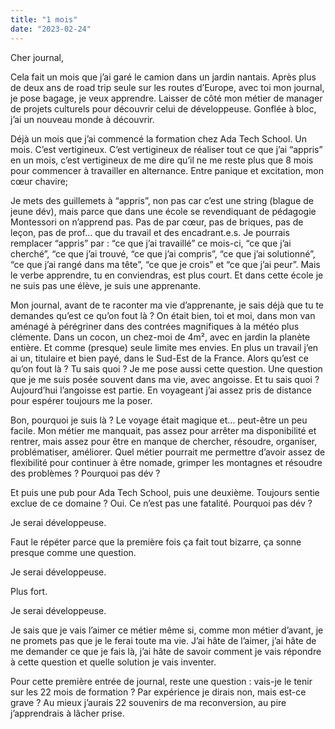 ```yaml
---
title: "1 mois"
date: "2023-02-24"
---
```


Cher journal,

Cela fait un mois que j’ai garé le camion dans un jardin nantais. Après plus de deux ans de road trip seule sur les routes d’Europe, avec toi mon journal, je pose bagage, je veux apprendre. Laisser de côté mon métier de manager de projets culturels pour découvrir celui de développeuse. Gonflée à bloc, j’ai un nouveau monde à découvrir.

Déjà un mois que j’ai commencé la formation chez Ada Tech School. Un mois. C’est vertigineux. C’est vertigineux de réaliser tout ce que j’ai “appris” en un mois, c’est vertigineux de me dire qu’il ne me reste plus que 8 mois pour commencer à travailler en alternance. Entre panique et excitation, mon cœur chavire;

Je mets des guillemets à “appris”, non pas car c’est une string (blague de jeune dév), mais parce que dans une école se revendiquant de pédagogie Montessori on n’apprend pas. Pas de par cœur, pas de briques, pas de leçon, pas de prof… que du travail et des encadrant.e.s. Je pourrais remplacer “appris” par : “ce que j’ai travaillé” ce mois-ci, “ce que j’ai cherché”, “ce que j’ai trouvé, “ce que j’ai compris”, “ce que j’ai solutionné”, “ce que j’ai rangé dans ma tête”, “ce que je crois” et “ce que j’ai peur”. Mais le verbe apprendre, tu en conviendras, est plus court. Et dans cette école je ne suis pas une élève, je suis une apprenante.

Mon journal, avant de te raconter ma vie d’apprenante, je sais déjà que tu te demandes qu’est ce qu’on fout là ? On était bien, toi et moi, dans mon van aménagé à pérégriner dans des contrées magnifiques à la météo plus clémente. Dans un cocon, un chez-moi de 4m², avec en jardin la planète entière. Et comme (presque) seule limite mes envies. En plus un travail j’en ai un, titulaire et bien payé, dans le Sud-Est de la France. Alors qu’est ce qu’on fout là ? Tu sais quoi ? Je me pose aussi cette question. Une question que je me suis posée souvent dans ma vie, avec angoisse. Et tu sais quoi ? Aujourd’hui l’angoisse est partie. En voyageant j’ai assez pris de distance pour espérer toujours me la poser.

Bon, pourquoi je suis là ? Le voyage était magique et… peut-être un peu facile. Mon métier me manquait, pas assez pour arrêter ma disponibilité et rentrer, mais assez pour être en manque de chercher, résoudre, organiser, problématiser, améliorer. Quel métier pourrait me permettre d’avoir assez de flexibilité pour continuer à être nomade, grimper les montagnes et résoudre des problèmes ? Pourquoi pas dév ?

Et puis une pub pour Ada Tech School, puis une deuxième. Toujours sentie exclue de ce domaine ? Oui. Ce n’est pas une fatalité. Pourquoi pas dév ?

Je serai développeuse.

Faut le répéter parce que la première fois ça fait tout bizarre, ça sonne presque comme une question.

Je serai développeuse.

Plus fort.

Je serai développeuse.

Je sais que je vais l’aimer ce métier même si, comme mon métier d’avant, je ne promets pas que je le ferai toute ma vie. J’ai hâte de l’aimer, j’ai hâte de me demander ce que je fais là, j’ai hâte de savoir comment je vais répondre à cette question et quelle solution je vais inventer.

Pour cette première entrée de journal, reste une question : vais-je le tenir sur les 22 mois de formation ? Par expérience je dirais non, mais est-ce grave ? Au mieux j’aurais 22 souvenirs de ma reconversion, au pire j’apprendrais à lâcher prise.